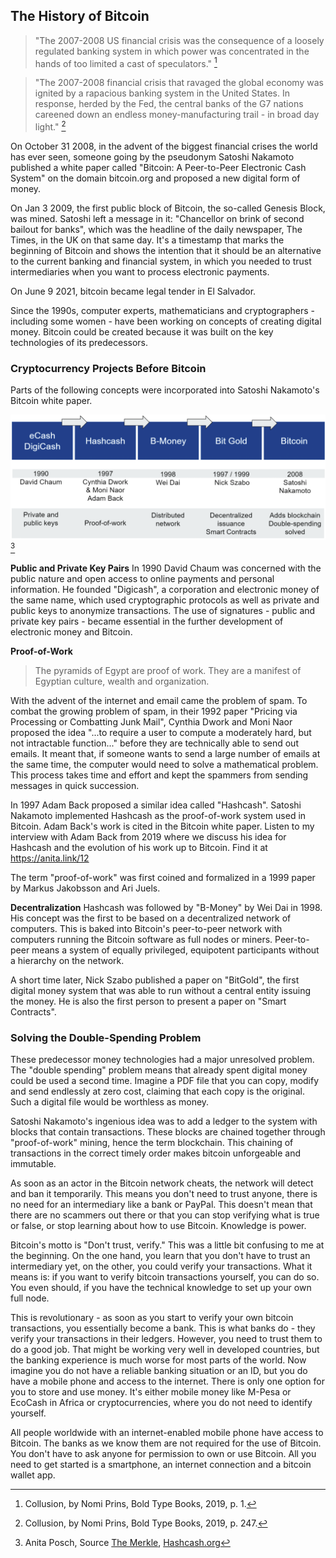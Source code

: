 ## The History of Bitcoin
>"The 2007-2008 US financial crisis was the consequence of a loosely regulated banking system in which power was concentrated in the hands of too limited a cast of speculators." [^20]

>"The 2007-2008 financial crisis that ravaged the global economy was ignited by a rapacious banking system in the United States. In response, herded by the Fed, the central banks of the G7 nations careened down an endless money-manufacturing trail - in broad day light." [^21]

On October 31 2008, in the advent of the biggest financial crises the world has ever seen, someone going by the pseudonym Satoshi Nakamoto published a white paper called "Bitcoin: A Peer-to-Peer Electronic Cash System" on the domain bitcoin.org and proposed a new digital form of money.

On Jan 3 2009, the first public block of Bitcoin, the so-called Genesis Block, was mined. Satoshi left a message in it: "Chancellor on brink of second bailout for banks", which was the headline of the daily newspaper, The Times, in the UK on that same day. It's a timestamp that marks the beginning of Bitcoin and shows the intention that it should be an alternative to the current banking and financial system, in which you needed to trust intermediaries when you want to process electronic payments.

On June 9 2021, bitcoin became legal tender in El Salvador.

Since the 1990s, computer experts, mathematicians and cryptographers - including some women - have been working on concepts of creating digital money. Bitcoin could be created because it was built on the key technologies of its predecessors.

### Cryptocurrency Projects Before Bitcoin
Parts of the following concepts were incorporated into Satoshi Nakamoto's Bitcoin white paper. 

![Cryptocurrency projects before Bitcoin](resources/_History-of-Bitcoin.png)[^22]

**Public and Private Key Pairs**
In 1990 David Chaum was concerned with the public nature and open access to online payments and personal information. He founded "Digicash", a corporation and electronic money of the same name, which used cryptographic protocols as well as private and public keys to anonymize transactions. The use of signatures - public and private key pairs - became essential in the further development of electronic money and Bitcoin.

**Proof-of-Work**
> The pyramids of Egypt are proof of work. They are a manifest of Egyptian culture, wealth and organization.

With the advent of the internet and email came the problem of spam. To combat the growing problem of spam, in their 1992 paper "Pricing via Processing or Combatting Junk Mail", Cynthia Dwork and Moni Naor proposed the idea "...to require a user to compute a moderately hard, but not intractable function..." before they are technically able to send out emails. It meant that, if someone wants to send a large number of emails at the same time, the computer would need to solve a mathematical problem. This process takes time and effort and kept the spammers from sending messages in quick succession.

In 1997 Adam Back proposed a similar idea called "Hashcash". Satoshi Nakamoto implemented Hashcash as the proof-of-work system used in Bitcoin. Adam Back's work is cited in the Bitcoin white paper. Listen to my interview with Adam Back from 2019 where we discuss his idea for Hashcash and the evolution of his work up to Bitcoin. Find it at https://anita.link/12

The term "proof-of-work" was first coined and formalized in a 1999 paper by Markus Jakobsson and Ari Juels.

**Decentralization**
Hashcash was followed by "B-Money" by Wei Dai in 1998. His concept was the first to be based on a decentralized network of computers. This is baked into Bitcoin's peer-to-peer network with computers running the Bitcoin software as full nodes or miners. Peer-to-peer means a system of equally privileged, equipotent participants without a hierarchy on the network.

A short time later, Nick Szabo published a paper on "BitGold", the first digital money system that was able to run without a central entity issuing the money. He is also the first person to present a paper on "Smart Contracts".

### Solving the Double-Spending Problem
These predecessor money technologies had a major unresolved problem. The "double spending" problem means that already spent digital money could be used a second time. Imagine a PDF file that you can copy, modify and send endlessly at zero cost, claiming that each copy is the original. Such a digital file would be worthless as money.

Satoshi Nakamoto's ingenious idea was to add a ledger to the system with blocks that contain transactions. These blocks are chained together through "proof-of-work" mining, hence the term blockchain. This chaining of transactions in the correct timely order makes bitcoin unforgeable and immutable.

As soon as an actor in the Bitcoin network cheats, the network will detect and ban it temporarily. This means you don't need to trust anyone, there is no need for an intermediary like a bank or PayPal. This doesn't mean that there are no scammers out there or that you can stop verifying what is true or false, or stop learning about how to use Bitcoin. Knowledge is power.

Bitcoin's motto is "Don't trust, verify." This was a little bit confusing to me at the beginning. On the one hand, you learn that you don't have to trust an intermediary yet, on the other, you could verify your transactions. What it means is: if you want to verify bitcoin transactions yourself, you can do so. You even should, if you have the technical knowledge to set up your own full node.

This is revolutionary - as soon as you start to verify your own bitcoin transactions, you essentially become a bank. This is what banks do - they verify your transactions in their ledgers. However, you need to trust them to do a good job. That might be working very well in developed countries, but the banking experience is much worse for most parts of the world. Now imagine you do not have a reliable banking situation or an ID, but you do have a mobile phone and access to the internet. There is only one option for you to store and use money. It's either mobile money like M-Pesa or EcoCash in Africa or cryptocurrencies, where you do not need to identify yourself.

All people worldwide with an internet-enabled mobile phone have access to Bitcoin. The banks as we know them are not required for the use of Bitcoin. You don't have to ask anyone for permission to own or use Bitcoin. All you need to get started is a smartphone, an internet connection and a bitcoin wallet app.

[^20]: Collusion, by Nomi Prins, Bold Type Books, 2019, p. 1.
[^21]: Collusion, by Nomi Prins, Bold Type Books, 2019, p. 247.
[^22]: Anita Posch, Source [The Merkle](https://themerkle.com/top-4-cryptocurrency-projects-created-ahead-of-bitcoin/), [Hashcash.org](http://www.hashcash.org/bitcoin/)
